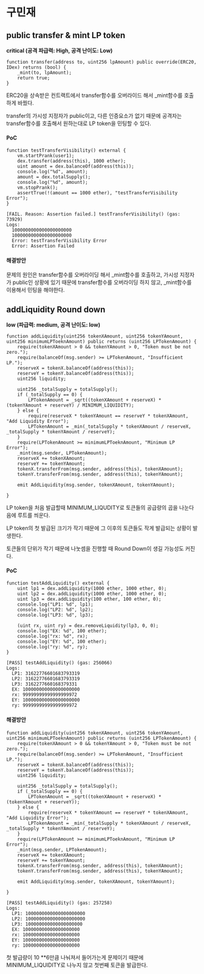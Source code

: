 # 구민재

## public transfer & mint LP token

****critical (공격 파급력: High, 공격 난이도: Low)****

```solidity
function transfer(address to, uint256 lpAmount) public override(ERC20, IDex) returns (bool) {
    _mint(to, lpAmount);
    return true;
}
```

ERC20을 상속받은 컨트랙트에서 transfer함수를 오버라이드 해서 _mint함수를 호출하게 바꿨다.

transfer의 가시성 지정자가 public이고, 다른 인증요소가 없기 때문에 공격자는 transfer함수를 호출해서 원하는대로 LP token을 민팅할 수 있다.

#### PoC

```solidity
function testTransferVisibility() external {
    vm.startPrank(user1);
    dex.transfer(address(this), 1000 ether);
    uint amount = dex.balanceOf(address(this));
    console.log("%d", amount);
    amount = dex.totalSupply();
    console.log("%d", amount);
    vm.stopPrank();
    assertTrue(!(amount == 1000 ether), "testTransferVisibility Error");
}
```

```solidity
[FAIL. Reason: Assertion failed.] testTransferVisibility() (gas: 73929)
Logs:
  1000000000000000000000
  1000000000000000000000
  Error: testTransferVisibility Error
  Error: Assertion Failed
```

#### 해결방안

문제의 원인은 transfer함수를 오버라이딩 해서 _mint함수를 호출하고, 가시성 지정자가 public인 상황에 있기 때문에 transfer함수를 오버라이딩 하지 않고, _mint함수를 이용해서 민팅을 해야한다.

## addLiquidity Round down

************************************low (파급력: medium, 공격 난이도: low)************************************

```
function addLiquidity(uint256 tokenXAmount, uint256 tokenYAmount, uint256 minimumLPToeknAmount) public returns (uint256 LPTokenAmount) {
    require(tokenXAmount > 0 && tokenYAmount > 0, "Token must be not zero.");
    require(balanceOf(msg.sender) >= LPTokenAmount, "Insufficient LP.");
    reserveX = tokenX.balanceOf(address(this));
    reserveY = tokenY.balanceOf(address(this));
    uint256 liquidity;

    uint256 _totalSupply = totalSupply();
    if (_totalSupply == 0) {
        LPTokenAmount = _sqrt((tokenXAmount + reserveX) * (tokenYAmount + reserveY) / MINIMUM_LIQUIDITY);
    } else {
        require(reserveX * tokenYAmount == reserveY * tokenXAmount, "Add Liquidity Error");
        LPTokenAmount = _min(_totalSupply * tokenXAmount / reserveX, _totalSupply * tokenYAmount / reserveY);
    }
    require(LPTokenAmount >= minimumLPToeknAmount, "Minimum LP Error");
    _mint(msg.sender, LPTokenAmount);
    reserveX += tokenXAmount;
    reserveY += tokenYAmount;
    tokenX.transferFrom(msg.sender, address(this), tokenXAmount);
    tokenY.transferFrom(msg.sender, address(this), tokenYAmount);

    emit AddLiquidity(msg.sender, tokenXAmount, tokenYAmount);

}
```

LP token을 처음 발급할때 MINIMUM_LIQUDITY로 토큰들의 공급량의 곱을 나눈다음에 루트를 씌운다.

LP token의 첫 발급된 크기가 작기 때문에 그 이후의 토큰들도 작게 발급되는 상황이 발생한다.

토큰들의 단위가 작기 때문에 나눗셈을 진행할 때 Round Down이 생길 가능성도 커진다.

#### PoC

```solidity
function testAddLiquidity() external {
    uint lp1 = dex.addLiquidity(1000 ether, 1000 ether, 0);
    uint lp2 = dex.addLiquidity(1000 ether, 1000 ether, 0);
    uint lp3 = dex.addLiquidity(100 ether, 100 ether, 0);
    console.log("LP1: %d", lp1);
    console.log("LP2: %d", lp2);
    console.log("LP3: %d", lp3);

    (uint rx, uint ry) = dex.removeLiquidity(lp3, 0, 0);
    console.log("EX: %d", 100 ether);
    console.log("rx: %d", rx);
    console.log("EY: %d", 100 ether);
    console.log("ry: %d", ry);
}
```

```solidity
[PASS] testAddLiquidity() (gas: 256066)
Logs:
  LP1: 31622776601683793319
  LP2: 31622776601683793319
  LP3: 3162277660168379331
  EX: 100000000000000000000
  rx: 99999999999999999972
  EY: 100000000000000000000
  ry: 99999999999999999972
```

#### 해결방안

```solidity
function addLiquidity(uint256 tokenXAmount, uint256 tokenYAmount, uint256 minimumLPToeknAmount) public returns (uint256 LPTokenAmount) {
    require(tokenXAmount > 0 && tokenYAmount > 0, "Token must be not zero.");
    require(balanceOf(msg.sender) >= LPTokenAmount, "Insufficient LP.");
    reserveX = tokenX.balanceOf(address(this));
    reserveY = tokenY.balanceOf(address(this));
    uint256 liquidity;

    uint256 _totalSupply = totalSupply();
    if (_totalSupply == 0) {
        LPTokenAmount = _sqrt((tokenXAmount + reserveX) * (tokenYAmount + reserveY));
    } else {
        require(reserveX * tokenYAmount == reserveY * tokenXAmount, "Add Liquidity Error");
        LPTokenAmount = _min(_totalSupply * tokenXAmount / reserveX, _totalSupply * tokenYAmount / reserveY);
    }
    require(LPTokenAmount >= minimumLPToeknAmount, "Minimum LP Error");
    _mint(msg.sender, LPTokenAmount);
    reserveX += tokenXAmount;
    reserveY += tokenYAmount;
    tokenX.transferFrom(msg.sender, address(this), tokenXAmount);
    tokenY.transferFrom(msg.sender, address(this), tokenYAmount);

    emit AddLiquidity(msg.sender, tokenXAmount, tokenYAmount);

}
```

```solidity
[PASS] testAddLiquidity() (gas: 257258)
Logs:
  LP1: 1000000000000000000000
  LP2: 1000000000000000000000
  LP3: 100000000000000000000
  EX: 100000000000000000000
  rx: 100000000000000000000
  EY: 100000000000000000000
  ry: 100000000000000000000
```

첫 발급량이 10 **6만큼 나눠져서 들어가는게 문제이기 때문에 MINIMUM_LIQUIDITY로 나누지 않고 첫번째 토큰을 발급한다.
